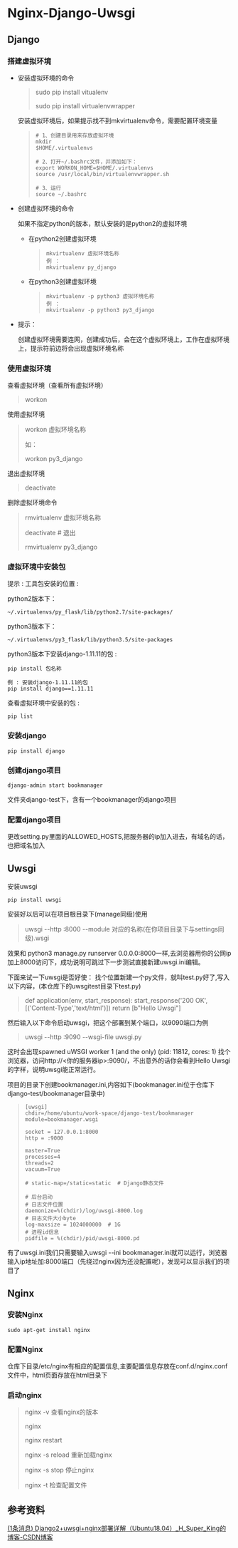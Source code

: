# Nginx-Django-Uwsgi

## Django

### 搭建虚拟环境

* 安装虚拟环境的命令

  >sudo pip install vitualenv
  >
  >sudo pip install virtualenvwrapper

  安装虚拟环境后，如果提示找不到mkvirtualenv命令，需要配置环境变量

  >```shell
  ># 1、创建目录用来存放虚拟环境
  >mkdir 
  >$HOME/.virtualenvs
  >
  ># 2、打开~/.bashrc文件，并添加如下：
  >export WORKON_HOME=$HOME/.virtualenvs
  >source /usr/local/bin/virtualenvwrapper.sh
  >
  ># 3、运行
  >source ~/.bashrc
  >```

* 创建虚拟环境的命令

  如果不指定python的版本，默认安装的是python2的虚拟环境

  * 在python2创建虚拟环境

    >```shell
    >mkvirtualenv 虚拟环境名称
    >例 ：
    >mkvirtualenv py_django
    >```

  * 在python3创建虚拟环境

    >```
    >mkvirtualenv -p python3 虚拟环境名称
    >例 ：
    >mkvirtualenv -p python3 py3_django
    >```

* 提示：

  创建虚拟环境需要连网，创建成功后，会在这个虚拟环境上，工作在虚拟环境上，提示符前边将会出现虚拟环境名称

### 使用虚拟环境

查看虚拟环境（查看所有虚拟环境）

>workon

使用虚拟环境

>workon 虚拟环境名称
>
>如：
>
>workon py3_django

退出虚拟环境

>deactivate

删除虚拟环境命令

>rmvirtualenv 虚拟环境名称
>
>deactivate # 退出
>
>rmvirtualenv py3_django 

### 虚拟环境中安装包

提示 : 工具包安装的位置 :

python2版本下：

`~/.virtualenvs/py_flask/lib/python2.7/site-packages/`

python3版本下：

`~/.virtualenvs/py3_flask/lib/python3.5/site-packages`

python3版本下安装django-1.11.11的包 :

```
pip install 包名称

例 : 安装django-1.11.11的包
pip install django==1.11.11
```

查看虚拟环境中安装的包 :

```
pip list
```

### 安装django

```
pip install django
```

### 创建django项目

```shell
django-admin start bookmanager
```

文件夹django-test下，含有一个bookmanager的django项目

### 配置django项目

更改setting.py里面的ALLOWED_HOSTS,把服务器的ip加入进去，有域名的话，也把域名加入

## Uwsgi

安装uwsgi

```
pip install uwsgi
```

安装好以后可以在项目根目录下(manage同级)使用

>uwsgi --http :8000 --module 对应的名称(在你项目目录下与settings同级).wsgi

效果和 python3 manage.py runserver 0.0.0.0:8000一样,去浏览器用你的公网ip加上8000访问下，成功说明可跳过下一步测试直接新建uwsgi.ini编辑。

下面来试一下uwsgi是否好使：
找个位置新建一个py文件，就叫test.py好了,写入以下内容，(本仓库下的uwsgitest目录下test.py)

>def application(env, start_response):
>    start_response('200 OK', [('Content-Type','text/html')])
>    return [b"Hello Uwsgi"]

然后输入以下命令启动uwsgi，把这个部署到某个端口，以9090端口为例

>uwsgi --http :9090 --wsgi-file uwsgi.py

这时会出现spawned uWSGI worker 1 (and the only) (pid: 11812, cores: 1)
找个浏览器，访问http://<你的服务器ip>:9090/，不出意外的话你会看到Hello Uwsgi的字样，说明uwsgi能正常运行。

项目的目录下创建bookmanager.ini,内容如下(bookmanager.ini位于仓库下django-test/bookmanager目录中)

>```
>[uwsgi]
>chdir=/home/ubuntu/work-space/django-test/bookmanager
>module=bookmanager.wsgi
>
>socket = 127.0.0.1:8000
>http = :9000
>
>master=True
>processes=4
>threads=2
>vacuum=True
>
># static-map=/static=static  # Django静态文件
>
># 后台启动
># 日志文件位置
>daemonize=%(chdir)/log/uwsgi-8000.log
># 日志文件大小byte
>log-maxsize = 1024000000  # 1G
># 进程id信息
>pidfile = %(chdir)/pid/uwsgi-8000.pd
>
>```

有了uwsgi.ini我们只需要输入uwsgi --ini bookmanager.ini就可以运行，浏览器输入ip地址加:8000端口（先绕过nginx因为还没配置呢），发现可以显示我们的项目了

## Nginx

### 安装Nginx

```shell
sudo apt-get install nginx
```

### 配置Nginx

仓库下目录/etc/nginx有相应的配置信息,主要配置信息存放在conf.d/nginx.conf文件中，html页面存放在html目录下

### 启动nginx

>nginx -v 查看nginx的版本
>
>nginx
>
>nginx restart
>
>nginx -s reload 重新加载nginx
>
>nginx -s stop 停止nginx
>
>nginx -t 检查配置文件

## 参考资料

[(1条消息) Django2+uwsgi+nginx部署详解（Ubuntu18.04）_H_Super_King的博客-CSDN博客](https://blog.csdn.net/weixin_44076955/article/details/108243485?spm=1001.2014.3001.5506)